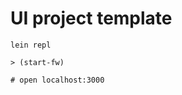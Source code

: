 UI project template
===================



```
lein repl

> (start-fw)

# open localhost:3000
```


